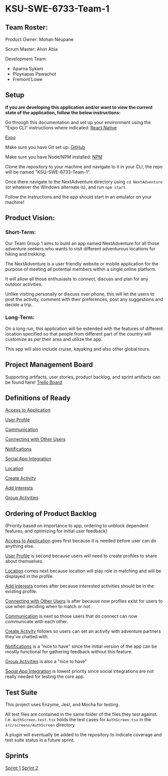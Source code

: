 # KSU-SWE-6733-Team-1

## Team Roster:
Product Owner: Mohan Neupane

Scrum Master: Alvin Abia

Development Team:
- Aparna Sykam
- Ploynapas Pawachot
- Fremont Lowe

## Setup 
**If you are developing this application and/or want to view the current state of the application, follow the below instructions:**


Go through this documentation and set up your environment using the "Expo CLI" instructions where indicated:
[React Native](https://reactnative.dev/docs/getting-started)

[Expo](https://docs.expo.dev)

Make sure you have Git set up:
[GitHub](https://docs.github.com/en/get-started/quickstart)

Make sure you have Node/NPM installed:
[NPM](https://docs.npmjs.com/downloading-and-installing-node-js-and-npm)

Clone the repository to your machine and navigate to it in your CLI, the repo will be named "KSU-SWE-6733-Team-1".

Once there navigate to the NextAdventure directory using `cd NextAdventure` (or whatever the Windows alternate is), and run `npm start`.

Follow the instructions and the app should start in an emulator on your machine!

## Product Vision:

### Short-Term:
Our Team Group 1 aims to build an app named NextAdventure for all those adventure seekers who wants to visit different adventurous locations for hiking and trekking. 

The NextAdventure is a user friendly website or mobile application for the purpose of meeting all potential members within a single online platform. 

It will allow all those enthusiasts to connect, discuss and plan for any outdoor activities. 

Unlike visiting personally or discuss over phone, this will let the users to post the activity, comment with their preferences, post any suggestions and decide a trip.

### Long-Term:
On a long run, this application will be extended with the features of different location specified so that people from different part of the country will customize as per their area and utilize the app. 

This app will also include cruise, kayaking and also other global tours.

## Project Management Board

Supporting artifacts, user stories, product backlog, and sprint artifacts can be found here!
[Trello Board](https://trello.com/b/nvydT0ke/ksu-swe6733-team-1-agile-board)

## Definitions of Ready
[Access to Application](https://trello.com/c/5jwLnLhH/22-r1-access-to-application)

[User Profile](https://trello.com/c/pMQnO7xr/23-r2-profile)

[Communication](https://trello.com/c/ypMOAoLj/24-r3-communicate-with-people)

[Connecting with Other Users](https://trello.com/c/UEtgC6DK/25-r4-connect-with-similar-interest-people)

[Notifications](https://trello.com/c/qT88fwBS/26-r5-get-similar-interest-notifications)

[Social App Integration](https://trello.com/c/svcvPfaf/27-r6-connect-to-social-apps)

[Location](https://trello.com/c/7Dy6Hf2B/28-r7-add-location)

[Create Activity](https://trello.com/c/EKJBTv5x/29-r8-create-adventure-activities)

[Add Interests](https://trello.com/c/PsFUApHr/30-r9-add-interested-activities)

[Group Activities](https://trello.com/c/8Rc0gPTh/31-r10-group-activity)

## Ordering of Product Backlog

(Priority based on importance to app, ordering to unblock dependent features, and optimizing for initial user feedback)

[Access to Application](https://trello.com/c/5jwLnLhH/22-r1-access-to-application) goes first because it is needed before user can do anything else.

[User Profile](https://trello.com/c/pMQnO7xr/23-r2-profile) is second because users will need to create profiles to share about themselves.

[Location](https://trello.com/c/7Dy6Hf2B/28-r7-add-location) comes next because location will play role in matching and will be displayed in the profile.

[Add Interests](https://trello.com/c/PsFUApHr/30-r9-add-interested-activities) comes after because interested activities should be in the existing profile.

[Connecting with Other Users](https://trello.com/c/UEtgC6DK/25-r4-connect-with-similar-interest-people) is after because now profiles exist for users to use when deciding when to match or not.

[Communication](https://trello.com/c/ypMOAoLj/24-r3-communicate-with-people) is next so those users that do connect can now communicate with each other.

[Create Activity](https://trello.com/c/EKJBTv5x/29-r8-create-adventure-activities) follows so users can set an activity with adventure partners they've chatted with.

[Notifications](https://trello.com/c/qT88fwBS/26-r5-get-similar-interest-notifications) is a "nice to have" since the initial version of the app can be mostly functional for gathering feedback without this feature.

[Group Activities](https://trello.com/c/8Rc0gPTh/31-r10-group-activity) is also a "nice to have"

[Social App Integration](https://trello.com/c/svcvPfaf/27-r6-connect-to-social-apps) is lowest priority since social integrations are not really needed for testing the core app.

## Test Suite

This project uses Enzyme, Jest, and Mocha for testing.

All test files are contained in the same folder of the files they test against. I.e. `AuthScreen.test.tsx` holds the test cases for `AuthScreen.tsx` in the `src/screens/AuthScreen` directory.

A plugin will eventually be added to the repository to indicate coverage and test suite status in a future sprint.

## Sprints
[Sprint 1](Sprint1/README.md)
[Sprint 2](Sprint2/README.md)
